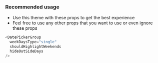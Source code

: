 ### Recommended usage
- Use this theme with these props to get the best experience
- Feel free to use any other props that you want to use or even ignore these props

```js
<DatePickerGroup
  weekDaysType="single"
  shouldHighlightWeekends
  hideOutSideDays
/>
```

